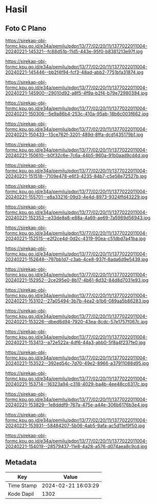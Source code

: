 # Hasil

## Foto C Plano

https://sirekap-obj-formc.kpu.go.id/e34a/pemilu/pdpr/13/77/02/20/11/1377022011004-20240221-145321--fc88d51b-11d5-443e-95f0-b8381213e97f.jpg

https://sirekap-obj-formc.kpu.go.id/e34a/pemilu/pdpr/13/77/02/20/11/1377022011004-20240221-145446--bb2f4f94-fcf3-48ad-abb2-7751bfa31874.jpg

https://sirekap-obj-formc.kpu.go.id/e34a/pemilu/pdpr/13/77/02/20/11/1377022011004-20240221-145900--29010d92-a8f5-4f9a-b2f4-b79e72980394.jpg

https://sirekap-obj-formc.kpu.go.id/e34a/pemilu/pdpr/13/77/02/20/11/1377022011004-20240221-150306--5e9a86b4-253c-410a-95ab-18b6c003f662.jpg

https://sirekap-obj-formc.kpu.go.id/e34a/pemilu/pdpr/13/77/02/20/11/1377022011004-20240221-150433--13ce762f-3201-489d-8ffa-dcd1435179b1.jpg

https://sirekap-obj-formc.kpu.go.id/e34a/pemilu/pdpr/13/77/02/20/11/1377022011004-20240221-150610--b0f32c6e-7c6a-44b5-960a-91b0aad9cd4d.jpg

https://sirekap-obj-formc.kpu.go.id/e34a/pemilu/pdpr/13/77/02/20/11/1377022011004-20240221-151518--7109e478-e6f3-4235-84b7-c5e58e72527b.jpg

https://sirekap-obj-formc.kpu.go.id/e34a/pemilu/pdpr/13/77/02/20/11/1377022011004-20240221-155701--e8a33216-09d3-4e4d-8973-9324ffd43229.jpg

https://sirekap-obj-formc.kpu.go.id/e34a/pemilu/pdpr/13/77/02/20/11/1377022011004-20240221-152353--e33de8a8-e88a-4a69-ae69-7a5989d56943.jpg

https://sirekap-obj-formc.kpu.go.id/e34a/pemilu/pdpr/13/77/02/20/11/1377022011004-20240221-152515--e2f2ce4d-0d2c-4319-90ea-c51dbd7a41ba.jpg

https://sirekap-obj-formc.kpu.go.id/e34a/pemilu/pdpr/13/77/02/20/11/1377022011004-20240221-152648--797bb1d7-c3ab-4ce8-937f-8ada6d9e5439.jpg

https://sirekap-obj-formc.kpu.go.id/e34a/pemilu/pdpr/13/77/02/20/11/1377022011004-20240221-152952--2ce295e0-8b17-4b61-8d32-84d8d7031e93.jpg

https://sirekap-obj-formc.kpu.go.id/e34a/pemilu/pdpr/13/77/02/20/11/1377022011004-20240221-153102--27a05494-3b7b-4ea2-b1b6-089aa5b86283.jpg

https://sirekap-obj-formc.kpu.go.id/e34a/pemilu/pdpr/13/77/02/20/11/1377022011004-20240221-153226--dbed6d94-7920-43ea-8cdc-57e1757f067c.jpg

https://sirekap-obj-formc.kpu.go.id/e34a/pemilu/pdpr/13/77/02/20/11/1377022011004-20240221-153413--a72e522a-4df6-44a3-abb0-5f8a4f237fe0.jpg

https://sirekap-obj-formc.kpu.go.id/e34a/pemilu/pdpr/13/77/02/20/11/1377022011004-20240221-153522--392ed54c-7d70-49e2-8966-a37911088d95.jpg

https://sirekap-obj-formc.kpu.go.id/e34a/pemilu/pdpr/13/77/02/20/11/1377022011004-20240221-153714--16323a94-c318-4029-ba4b-4ee48cc6317c.jpg

https://sirekap-obj-formc.kpu.go.id/e34a/pemilu/pdpr/13/77/02/20/11/1377022011004-20240221-153829--1e8dddf9-767a-475e-a44e-306b6176b3e4.jpg

https://sirekap-obj-formc.kpu.go.id/e34a/pemilu/pdpr/13/77/02/20/11/1377022011004-20240221-153931--58484207-5b06-4ab5-9afa-ac5d11ef9f50.jpg

https://sirekap-obj-formc.kpu.go.id/e34a/pemilu/pdpr/13/77/02/20/11/1377022011004-20240221-154019--28579437-11e8-4a28-a576-d074aea8c9cd.jpg


## Metadata

| Key        | Value               |
| ---------- | ------------------- |
| Time Stamp | 2024-02-21 16:03:29 |
| Kode Dapil | 1302                |



